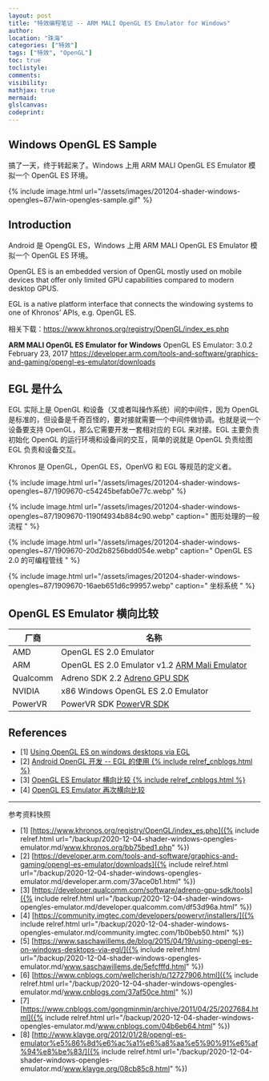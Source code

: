 ```yaml
---
layout: post
title: "特效编程笔记 -- ARM MALI OpenGL ES Emulator for Windows"
author:
location: "珠海"
categories: ["特效"]
tags: ["特效", "OpenGL"]
toc: true
toclistyle:
comments:
visibility:
mathjax: true
mermaid:
glslcanvas:
codeprint:
---
```



## Windows OpenGL ES Sample

搞了一天，终于转起来了。Windows 上用 ARM MALI OpenGL ES Emulator 模拟一个 OpenGL ES 环境。

{% include image.html url="/assets/images/201204-shader-windows-opengles~87/win-opengles-sample.gif" %}


## Introduction

Android 是 OpengGL ES，Windows 上用 ARM MALI OpenGL ES Emulator 模拟一个 OpenGL ES 环境。

OpenGL ES is an embedded version of OpenGL mostly used on mobile devices that offer only limited GPU capabilities compared to modern desktop GPUS.

EGL is a native platform interface that connects the windowing systems to one of Khronos’ APIs, e.g. OpenGL ES.

相关下载：<https://www.khronos.org/registry/OpenGL/index_es.php>

**ARM MALI OpenGL ES Emulator for Windows**
OpenGL ES Emulator: 3.0.2 February 23, 2017
<https://developer.arm.com/tools-and-software/graphics-and-gaming/opengl-es-emulator/downloads>


## EGL 是什么

EGL 实际上是 OpenGL 和设备（又或者叫操作系统）间的中间件，因为 OpenGL 是标准的，但设备是千奇百怪的，要对接就需要一个中间件做协调。也就是说一个设备要支持 OpenGL，那么它需要开发一套相对应的 EGL 来对接。EGL 主要负责初始化 OpenGL 的运行环境和设备间的交互，简单的说就是 OpenGL 负责绘图 EGL 负责和设备交互。

Khronos 是 OpenGL，OpenGL ES，OpenVG 和 EGL 等规范的定义者。

{% include image.html url="/assets/images/201204-shader-windows-opengles~87/1909670-c54245befab0e77c.webp" %}

{% include image.html url="/assets/images/201204-shader-windows-opengles~87/1909670-1190f4934b884c90.webp"
caption=" 图形处理的一般流程 " %}

{% include image.html url="/assets/images/201204-shader-windows-opengles~87/1909670-20d2b8256bdd054e.webp"
caption=" OpenGL ES 2.0 的可编程管线 " %}

{% include image.html url="/assets/images/201204-shader-windows-opengles~87/1909670-16aeb651d6c99957.webp"
caption=" 坐标系统 " %}


## OpenGL ES Emulator 横向比较

厂商 | 名称
---- | ----
AMD | OpenGL ES 2.0 Emulator
ARM | OpenGL ES 2.0 Emulator v1.2 [ARM Mali Emulator](https://developer.arm.com/tools-and-software/graphics-and-gaming/opengl-es-emulator/downloads)
Qualcomm | Adreno SDK 2.2 [Adreno GPU SDK](https://developer.qualcomm.com/software/adreno-gpu-sdk/tools)
NVIDIA | x86 Windows OpenGL ES 2.0 Emulator
PowerVR | PowerVR SDK [PowerVR SDK](https://community.imgtec.com/developers/powervr/installers/)


## References

- [1] [Using OpenGL ES on windows desktops via EGL](https://www.saschawillems.de/blog/2015/04/19/using-opengl-es-on-windows-desktops-via-egl/)
- [2] [Android OpenGL 开发 -- EGL 的使用 {% include relref_cnblogs.html %}](https://www.cnblogs.com/wellcherish/p/12727906.html)
- [3] [OpenGL ES Emulator 横向比较 {% include relref_cnblogs.html %}](https://www.cnblogs.com/gongminmin/archive/2011/04/25/2027684.html)
- [4] [OpenGL ES Emulator 再次横向比较](http://www.klayge.org/2012/01/28/opengl-es-emulator%e5%86%8d%e6%ac%a1%e6%a8%aa%e5%90%91%e6%af%94%e8%be%83/)

-----

<font class='ref_snapshot'>参考资料快照</font>

- [1] [https://www.khronos.org/registry/OpenGL/index_es.php]({% include relref.html url="/backup/2020-12-04-shader-windows-opengles-emulator.md/www.khronos.org/bb75bed1.php" %})
- [2] [https://developer.arm.com/tools-and-software/graphics-and-gaming/opengl-es-emulator/downloads]({% include relref.html url="/backup/2020-12-04-shader-windows-opengles-emulator.md/developer.arm.com/37ace0b1.html" %})
- [3] [https://developer.qualcomm.com/software/adreno-gpu-sdk/tools]({% include relref.html url="/backup/2020-12-04-shader-windows-opengles-emulator.md/developer.qualcomm.com/df53d96a.html" %})
- [4] [https://community.imgtec.com/developers/powervr/installers/]({% include relref.html url="/backup/2020-12-04-shader-windows-opengles-emulator.md/community.imgtec.com/1b0beb50.html" %})
- [5] [https://www.saschawillems.de/blog/2015/04/19/using-opengl-es-on-windows-desktops-via-egl/]({% include relref.html url="/backup/2020-12-04-shader-windows-opengles-emulator.md/www.saschawillems.de/5efcfffd.html" %})
- [6] [https://www.cnblogs.com/wellcherish/p/12727906.html]({% include relref.html url="/backup/2020-12-04-shader-windows-opengles-emulator.md/www.cnblogs.com/37af50ce.html" %})
- [7] [https://www.cnblogs.com/gongminmin/archive/2011/04/25/2027684.html]({% include relref.html url="/backup/2020-12-04-shader-windows-opengles-emulator.md/www.cnblogs.com/04b6eb64.html" %})
- [8] [http://www.klayge.org/2012/01/28/opengl-es-emulator%e5%86%8d%e6%ac%a1%e6%a8%aa%e5%90%91%e6%af%94%e8%be%83/]({% include relref.html url="/backup/2020-12-04-shader-windows-opengles-emulator.md/www.klayge.org/08cb85c8.html" %})

